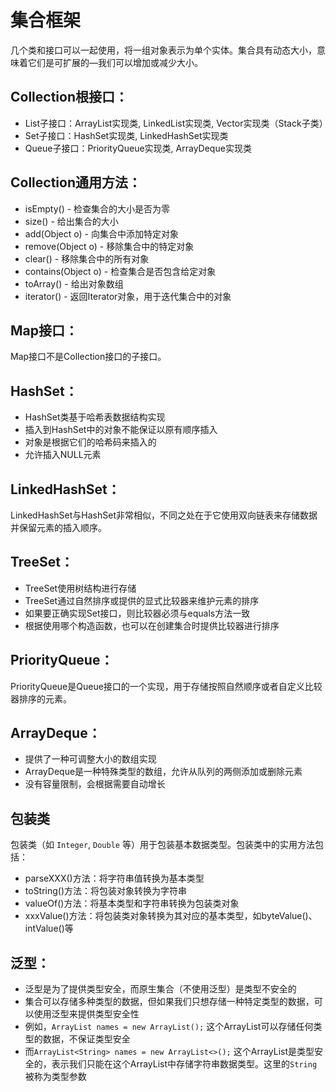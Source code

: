 # 集合框架
几个类和接口可以一起使用，将一组对象表示为单个实体。集合具有动态大小，意味着它们是可扩展的—我们可以增加或减少大小。

## Collection根接口：

- List子接口：ArrayList实现类, LinkedList实现类, Vector实现类（Stack子类）
- Set子接口：HashSet实现类, LinkedHashSet实现类
- Queue子接口：PriorityQueue实现类, ArrayDeque实现类

## Collection通用方法：

- isEmpty() - 检查集合的大小是否为零
- size() - 给出集合的大小
- add(Object o) - 向集合中添加特定对象
- remove(Object o) - 移除集合中的特定对象
- clear() - 移除集合中的所有对象
- contains(Object o) - 检查集合是否包含给定对象
- toArray() - 给出对象数组
- iterator() - 返回Iterator对象，用于迭代集合中的对象

## Map接口：

Map接口不是Collection接口的子接口。

## HashSet：

- HashSet类基于哈希表数据结构实现
- 插入到HashSet中的对象不能保证以原有顺序插入
- 对象是根据它们的哈希码来插入的
- 允许插入NULL元素

## LinkedHashSet：

LinkedHashSet与HashSet非常相似，不同之处在于它使用双向链表来存储数据并保留元素的插入顺序。

## TreeSet：

- TreeSet使用树结构进行存储
- TreeSet通过自然排序或提供的显式比较器来维护元素的排序
- 如果要正确实现Set接口，则比较器必须与equals方法一致
- 根据使用哪个构造函数，也可以在创建集合时提供比较器进行排序

## PriorityQueue：

PriorityQueue是Queue接口的一个实现，用于存储按照自然顺序或者自定义比较器排序的元素。

## ArrayDeque：

- 提供了一种可调整大小的数组实现
- ArrayDeque是一种特殊类型的数组，允许从队列的两侧添加或删除元素
- 没有容量限制，会根据需要自动增长

## 包装类

包装类（如 `Integer`, `Double` 等）用于包装基本数据类型。包装类中的实用方法包括：

- parseXXX()方法：将字符串值转换为基本类型
- toString()方法：将包装对象转换为字符串
- valueOf()方法：将基本类型和字符串转换为包装类对象
- xxxValue()方法：将包装类对象转换为其对应的基本类型，如byteValue()、intValue()等

## 泛型：

- 泛型是为了提供类型安全，而原生集合（不使用泛型）是类型不安全的
- 集合可以存储多种类型的数据，但如果我们只想存储一种特定类型的数据，可以使用泛型来提供类型安全性
- 例如，`ArrayList names = new ArrayList();` 这个ArrayList可以存储任何类型的数据，不保证类型安全
- 而`ArrayList<String> names = new ArrayList<>();` 这个ArrayList是类型安全的，表示我们只能在这个ArrayList中存储字符串数据类型。这里的`String`被称为类型参数

  
